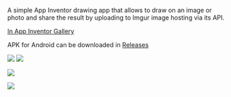 A simple App Inventor drawing app that allows to draw on an image or photo and share the result by uploading to Imgur image hosting via its API. 

[In App Inventor Gallery](http://ai2.appinventor.mit.edu/?galleryId=6638155966054400)

APK for Android can be downloaded in [Releases](https://github.com/AlexP11223/ShareImg_AppInventor/releases)

![](https://i.imgur.com/qcUZatC.png?1) ![](https://i.imgur.com/c9hHk3j.png?1)

![](https://i.imgur.com/8jFjtKL.png)

![](https://i.imgur.com/pSgFqUr.png)
